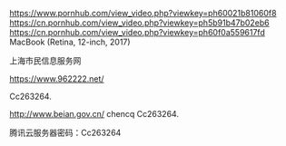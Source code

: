 https://www.pornhub.com/view_video.php?viewkey=ph60021b81060f8
https://cn.pornhub.com/view_video.php?viewkey=ph5b91b47b02eb6
https://cn.pornhub.com/view_video.php?viewkey=ph60f0a559617fd
MacBook (Retina, 12-inch, 2017)

上海市民信息服务网

https://www.962222.net/

Cc263264.


http://www.beian.gov.cn/ chencq Cc263264.

腾讯云服务器密码：Cc263264